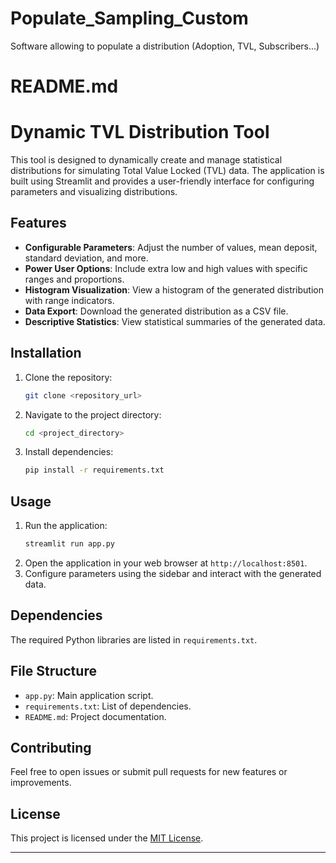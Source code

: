 # Populate_Sampling_Custom
Software allowing to populate a distribution (Adoption, TVL, Subscribers...)


# README.md

# Dynamic TVL Distribution Tool

This tool is designed to dynamically create and manage statistical distributions for simulating Total Value Locked (TVL) data. The application is built using Streamlit and provides a user-friendly interface for configuring parameters and visualizing distributions.

## Features
- **Configurable Parameters**: Adjust the number of values, mean deposit, standard deviation, and more.
- **Power User Options**: Include extra low and high values with specific ranges and proportions.
- **Histogram Visualization**: View a histogram of the generated distribution with range indicators.
- **Data Export**: Download the generated distribution as a CSV file.
- **Descriptive Statistics**: View statistical summaries of the generated data.

## Installation
1. Clone the repository:
   ```bash
   git clone <repository_url>
   ```
2. Navigate to the project directory:
   ```bash
   cd <project_directory>
   ```
3. Install dependencies:
   ```bash
   pip install -r requirements.txt
   ```

## Usage
1. Run the application:
   ```bash
   streamlit run app.py
   ```
2. Open the application in your web browser at `http://localhost:8501`.
3. Configure parameters using the sidebar and interact with the generated data.

## Dependencies
The required Python libraries are listed in `requirements.txt`.

## File Structure
- `app.py`: Main application script.
- `requirements.txt`: List of dependencies.
- `README.md`: Project documentation.

## Contributing
Feel free to open issues or submit pull requests for new features or improvements.

## License
This project is licensed under the [MIT License](LICENSE).

---
